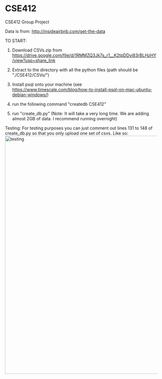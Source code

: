 # CSE412
CSE412 Group Project

Data is from:
http://insideairbnb.com/get-the-data

TO START:
1. Download CSVs.zip from https://drive.google.com/file/d/1RMMZQ3Jk7s_r1__K2tpDDvi83rBLHzHY/view?usp=share_link

2. Extract to the directory with all the python files (path should be "./CSE412/CSVs/")

3. Install psql onto your machine (see https://www.timescale.com/blog/how-to-install-psql-on-mac-ubuntu-debian-windows/)

4. run the following command "createdb CSE412"

5. run "create_db.py" 
(Note: It will take a very long time. We are adding almost 2GB of data. I recommend running overnight)

Testing:
For testing purposes you can just comment out lines 131 to 148 of create_db.py so that you only upload one set of csvs.
Like so:
<img width="785" alt="testing" src="https://user-images.githubusercontent.com/47797201/204118872-c0ebbc31-59ab-4cf7-82de-b594b59f2964.png">


